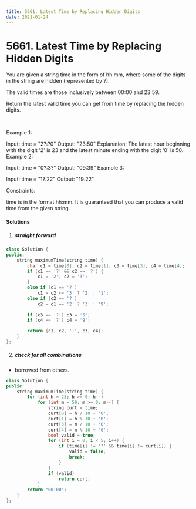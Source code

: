 ```yaml
---
title: 5661. Latest Time by Replacing Hidden Digits
date: 2021-01-24
---
```


# 5661. Latest Time by Replacing Hidden Digits

You are given a string time in the form of hh:mm, where some of the digits in the string are hidden (represented by ?).

The valid times are those inclusively between 00:00 and 23:59.

Return the latest valid time you can get from time by replacing the hidden digits.

 

Example 1:

Input: time = "2?:?0"
Output: "23:50"
Explanation: The latest hour beginning with the digit '2' is 23 and the latest minute ending with the digit '0' is 50.
Example 2:

Input: time = "0?:3?"
Output: "09:39"
Example 3:

Input: time = "1?:22"
Output: "19:22"
 

Constraints:

time is in the format hh:mm.
It is guaranteed that you can produce a valid time from the given string.


#### Solutions

1. ##### straight forward

```c++
class Solution {
public:
    string maximumTime(string time) {
        char c1 = time[0], c2 = time[1], c3 = time[3], c4 = time[4];
        if (c1 == '?' && c2 == '?') {
            c1 = '2'; c2 = '3';
        }
        else if (c1 == '?')
            c1 = c2 <= '3' ? '2' : '1';
        else if (c2 == '?')
            c2 = c1 == '2' ? '3' : '9';
        
        if (c3 == '?') c3 = '5';
        if (c4 == '?') c4 = '9';

        return {c1, c2, ':', c3, c4};
    }
};
```

2. ##### check for all combinations

- borrowed from others.

```c++
class Solution {
public:
    string maximumTime(string time) {
        for (int h = 23; h >= 0; h--)
            for (int m = 59; m >= 0; m--) {
                string curt = time;
                curt[0] = h / 10 + '0';
                curt[1] = h % 10 + '0';
                curt[3] = m / 10 + '0';
                curt[4] = m % 10 + '0';
                bool valid = true;
                for (int i = 0; i < 5; i++) {
                    if (time[i] != '?' && time[i] != curt[i]) {
                        valid = false;
                        break;
                    }
                }
                if (valid)
                    return curt;
            }
        return "00:00";
    }
};
```